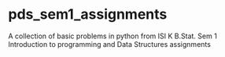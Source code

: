 # pds_sem1_assignments
A collection of basic problems in python from ISI K B.Stat. Sem 1 Introduction to programming and Data Structures assignments